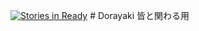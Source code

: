[![Stories in Ready](https://badge.waffle.io/chisatokasebayashi/dorayaki.png?label=ready&title=Ready)](https://waffle.io/chisatokasebayashi/dorayaki)
﻿# Dorayaki
皆と関わる用
